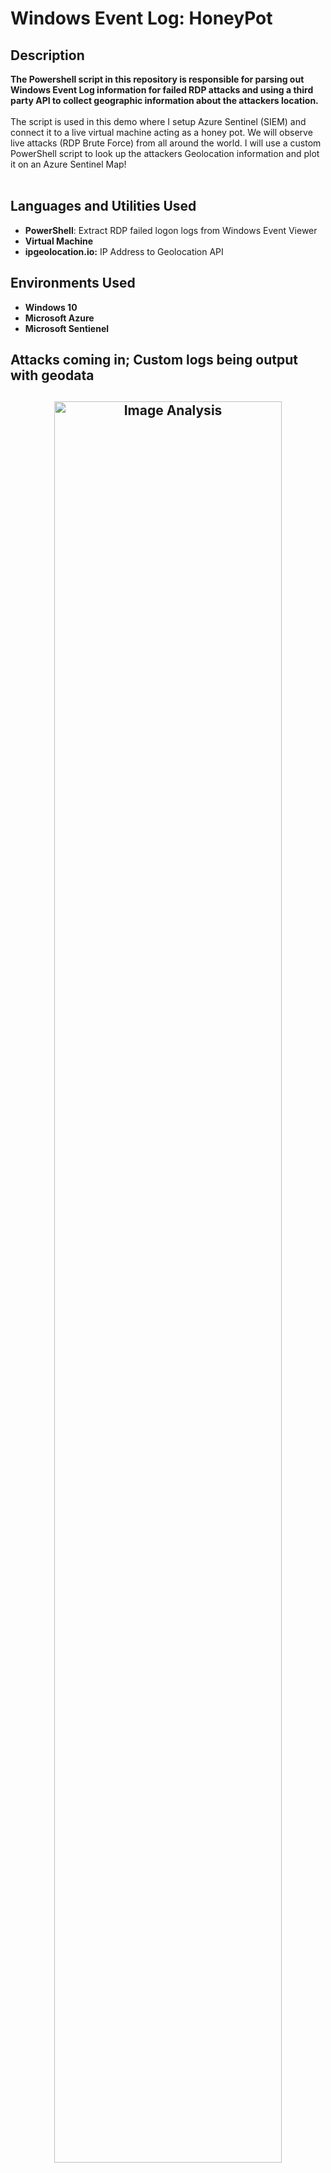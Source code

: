 <h1>Windows Event Log: HoneyPot</h1>

<h2>Description</h2>
<b>The Powershell script in this repository is responsible for parsing out Windows Event Log information for failed RDP attacks and using a third party API to collect geographic information about the attackers location.
</b>
<br />
<br />
The script is used in this demo where I setup Azure Sentinel (SIEM) and connect it to a live virtual machine acting as a honey pot.
We will observe live attacks (RDP Brute Force) from all around the world. I will use a custom PowerShell script to
look up the attackers Geolocation information and plot it on an Azure Sentinel Map!
<br />
<br />

<h2>Languages and Utilities Used</h2>

- <b>PowerShell</b>: Extract RDP failed logon logs from Windows Event Viewer 
- <b>Virtual Machine</b>
- <b>ipgeolocation.io:</b> IP Address to Geolocation API

<h2>Environments Used </h2>

- <b>Windows 10</b> 
- <b>Microsoft Azure</b>
- <b>Microsoft Sentienel</b>

<h2> Attacks coming in; Custom logs being output with geodata<h2/>
 
<p align="center">
<img src="https://i.imgur.com/n4rpIq1.png" height="85%" width="85%" alt="Image Analysis"/>
</p>

<h2>World map of incoming attacks after 24 hours<h2/>
 
<p align="center">
<img src="https://i.imgur.com/A7efQfw.png" height="85%" width="85%" alt="Attack Map"/>
</p>

<!--
 ```diff
- text in red
+ text in green
! text in orange
# text in gray
@@ text in purple (and bold)@@
```
--!>

